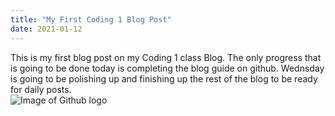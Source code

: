 ```yaml
---
title: "My First Coding 1 Blog Post"
date: 2021-01-12
---
```

This is my first blog post on my Coding 1 class Blog. The only progress that is going to be done today is completing the blog guide on github. 
Wednsday is going to be polishing up and finishing up the rest of the blog to be ready for daily posts.
<br/>
<img src="https://image.flaticon.com/icons/png/512/25/25231.png" alt="Image of Github logo" />
